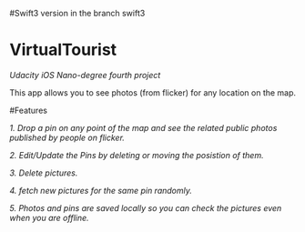 #Swift3 version in the branch swift3
# VirtualTourist
*Udacity iOS Nano-degree fourth project*

This app allows you to see photos (from flicker) for any location on the map.

#Features

*1. Drop a pin on any point of the map and see the related public photos published by people on flicker.*

*2. Edit/Update the Pins by deleting or moving the posistion of them.*

*3. Delete pictures.*

*4. fetch new pictures for the same pin randomly.*

*5. Photos and pins are saved locally so you can check the pictures even when you are offline.*

